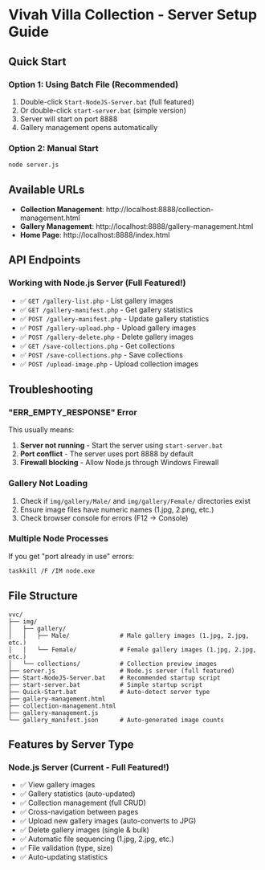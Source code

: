 # Vivah Villa Collection - Server Setup Guide

## Quick Start

### Option 1: Using Batch File (Recommended)
1. Double-click `Start-NodeJS-Server.bat` (full featured)
2. Or double-click `start-server.bat` (simple version)
3. Server will start on port 8888
4. Gallery management opens automatically

### Option 2: Manual Start
```bash
node server.js
```

## Available URLs
- **Collection Management**: http://localhost:8888/collection-management.html
- **Gallery Management**: http://localhost:8888/gallery-management.html
- **Home Page**: http://localhost:8888/index.html

## API Endpoints

### Working with Node.js Server (Full Featured!)
- ✅ `GET /gallery-list.php` - List gallery images
- ✅ `GET /gallery-manifest.php` - Get gallery statistics  
- ✅ `POST /gallery-manifest.php` - Update gallery statistics
- ✅ `POST /gallery-upload.php` - Upload gallery images
- ✅ `POST /gallery-delete.php` - Delete gallery images
- ✅ `GET /save-collections.php` - Get collections
- ✅ `POST /save-collections.php` - Save collections
- ✅ `POST /upload-image.php` - Upload collection images

## Troubleshooting

### "ERR_EMPTY_RESPONSE" Error
This usually means:
1. **Server not running** - Start the server using `start-server.bat`
2. **Port conflict** - The server uses port 8888 by default
3. **Firewall blocking** - Allow Node.js through Windows Firewall

### Gallery Not Loading
1. Check if `img/gallery/Male/` and `img/gallery/Female/` directories exist
2. Ensure image files have numeric names (1.jpg, 2.png, etc.)
3. Check browser console for errors (F12 → Console)

### Multiple Node Processes
If you get "port already in use" errors:
```bash
taskkill /F /IM node.exe
```

## File Structure
```
vvc/
├── img/
│   ├── gallery/
│   │   ├── Male/              # Male gallery images (1.jpg, 2.jpg, etc.)
│   │   └── Female/            # Female gallery images (1.jpg, 2.jpg, etc.)
│   └── collections/           # Collection preview images
├── server.js                  # Node.js server (full featured)
├── Start-NodeJS-Server.bat    # Recommended startup script
├── start-server.bat           # Simple startup script
├── Quick-Start.bat            # Auto-detect server type
├── gallery-management.html
├── collection-management.html
├── gallery-management.js
└── gallery_manifest.json      # Auto-generated image counts
```

## Features by Server Type

### Node.js Server (Current - Full Featured!)
- ✅ View gallery images
- ✅ Gallery statistics (auto-updated)
- ✅ Collection management (full CRUD)
- ✅ Cross-navigation between pages
- ✅ Upload new gallery images (auto-converts to JPG)
- ✅ Delete gallery images (single & bulk)
- ✅ Automatic file sequencing (1.jpg, 2.jpg, etc.)
- ✅ File validation (type, size)
- ✅ Auto-updating statistics
